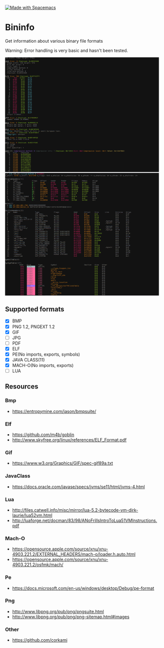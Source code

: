 <a href="http://spacemacs.org"><img src="https://cdn.rawgit.com/syl20bnr/spacemacs/442d025779da2f62fc86c2082703697714db6514/assets/spacemacs-badge.svg" alt="Made with Spacemacs"></a><br>
# Bininfo 
Get information about various binary file formats 

Warning: Error handling is very basic and hasn't been tested.

![png_example1](Media/Screenshot1.png)
![definitely_not_stolen](Media/Screenshot2.png)

## Supported formats
- [x] BMP
- [x] PNG 1.2, PNGEXT 1.2
- [x] GIF
- [ ] JPG
- [ ] PDF
- [x] ELF
- [x] PE(No imports, exports, symbols)
- [x] JAVA CLASS(11)
- [x] MACH-O(No imports, exports)
- [ ] LUA

## Resources

### Bmp
- https://entropymine.com/jason/bmpsuite/

### Elf
- https://github.com/m4b/goblin
- http://www.skyfree.org/linux/references/ELF_Format.pdf

### Gif
- https://www.w3.org/Graphics/GIF/spec-gif89a.txt

### JavaClass
- https://docs.oracle.com/javase/specs/jvms/se11/html/jvms-4.html

### Lua
- http://files.catwell.info/misc/mirror/lua-5.2-bytecode-vm-dirk-laurie/lua52vm.html
- http://luaforge.net/docman/83/98/ANoFrillsIntroToLua51VMInstructions.pdf

### Mach-O
- https://opensource.apple.com/source/xnu/xnu-4903.221.2/EXTERNAL_HEADERS/mach-o/loader.h.auto.html
- https://opensource.apple.com/source/xnu/xnu-4903.221.2/osfmk/mach/

### Pe
- https://docs.microsoft.com/en-us/windows/desktop/Debug/pe-format

### Png
- http://www.libpng.org/pub/png/pngsuite.html
- http://www.libpng.org/pub/png/png-sitemap.html#images

### Other
- https://github.com/corkami
